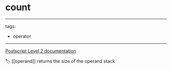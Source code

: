 # count

---
tags:

- operator

---

[Postscript Level 2 documentation](https://hepunx.rl.ac.uk/~adye/psdocs/ref/PSL2c.html#count)

🏷️ [[operand]]
returns the size of the operand stack
